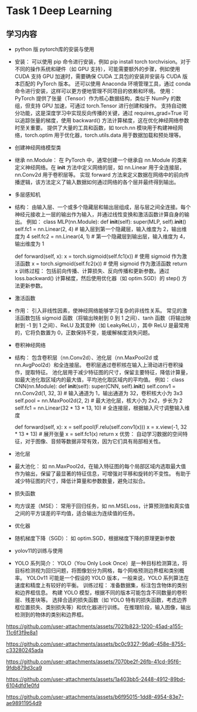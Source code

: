 # Task 1 Deep Learning
## 学习内容
 - python 版 pytorch库的安装与使用 
 - 安装：
   可以使用 pip 命令进行安装，例如 pip install torch torchvision。对于不同的操作系统和硬件（如 GPU 支持），可能需要额外的步骤，例如使用 CUDA 支持 GPU 加速时，需要确保 CUDA 工具包的安装并安装与 CUDA 版本匹配的 PyTorch 版本。
   还可以使用 Anaconda 环境管理工具，通过 conda 命令进行安装，这样可以更方便地管理不同项目的依赖和环境。
   使用：
   PyTorch 提供了张量（Tensor）作为核心数据结构，类似于 NumPy 的数组，但支持 GPU 加速，可通过 torch.Tensor 进行创建和操作。
   支持自动微分功能，这是深度学习中实现反向传播的关键，通过 requires_grad=True 可以追踪张量的梯度，使用 backward() 方法计算梯度，这在优化神经网络参数时至关重要。
   提供了大量的工具和函数，如 torch.nn 模块用于构建神经网络，torch.optim 用于优化器，torch.utils.data 用于数据加载和预处理等。

 - 创建神经网络模型类
 - 继承 nn.Module：
   在 PyTorch 中，通常创建一个继承自 nn.Module 的类来定义神经网络。在 __init__ 方法中定义网络的层，如 nn.Linear 用于全连接层，nn.Conv2d 用于卷积层等。
   实现 forward 方法来定义数据在网络中的前向传播逻辑，该方法定义了输入数据如何通过网络的各个层并最终得到输出。

 - 多层感知机
 - 结构：
   由输入层、一个或多个隐藏层和输出层组成，层与层之间全连接。每个神经元接收上一层的输出作为输入，并通过线性变换和激活函数计算自身的输出。
   例如：
class MLP(nn.Module):
    def __init__(self):
        super(MLP, self).__init__()
        self.fc1 = nn.Linear(2, 4)  # 输入层到第一个隐藏层，输入维度为 2，输出维度为 4
        self.fc2 = nn.Linear(4, 1)  # 第一个隐藏层到输出层，输入维度为 4，输出维度为 1

    def forward(self, x):
        x = torch.sigmoid(self.fc1(x))  # 使用 sigmoid 作为激活函数
        x = torch.sigmoid(self.fc2(x))  # 使用 sigmoid 作为激活函数
        return x
   训练过程：
   包括前向传播、计算损失、反向传播和更新参数。通过 loss.backward() 计算梯度，然后使用优化器（如 optim.SGD）的 step() 方法更新参数。

 - 激活函数
 - 作用：
   引入非线性因素，使神经网络能够学习复杂的非线性关系。
   常见的激活函数包括 sigmoid 函数（将输出映射到 0 到 1 之间）、tanh 函数（将输出映射到 -1 到 1 之间）、ReLU 及其变种（如 LeakyReLU），其中 ReLU 是最常用的，它将负数置为 0，正数保持不变，能缓解梯度消失问题。

 - 卷积神经网络
 - 结构：
   包含卷积层（nn.Conv2d）、池化层（nn.MaxPool2d 或 nn.AvgPool2d）和全连接层。
   卷积层通过卷积核在输入上滑动进行卷积操作，提取特征。
   池化层用于减少特征图的尺寸，保留主要特征，降低计算量，如最大池化取区域内的最大值，平均池化取区域内的平均值。
   例如：
class CNN(nn.Module):
    def __init__(self):
        super(CNN, self).__init__()
        self.conv1 = nn.Conv2d(1, 32, 3)  # 输入通道为 1，输出通道为 32，卷积核大小为 3x3
        self.pool = nn.MaxPool2d(2, 2)  # 最大池化层，核大小为 2x2，步长为 2
        self.fc1 = nn.Linear(32 * 13 * 13, 10)  # 全连接层，根据输入尺寸调整输入维度

    def forward(self, x):
        x = self.pool(F.relu(self.conv1(x)))
        x = x.view(-1, 32 * 13 * 13)  # 展开张量
        x = self.fc1(x)
        return x
   优势：
   自动学习数据的空间特征，对于图像、音频等数据非常有效，因为它们具有局部相关性。

 - 池化层 
 - 最大池化：
   如 nn.MaxPool2d，在输入特征图的每个局部区域内选取最大值作为输出，保留了最显著的特征信息，可增强对平移和旋转的不变性。
   有助于减少特征图的尺寸，降低计算量和参数数量，避免过拟合。

 - 损失函数
 - 均方误差（MSE）：
   常用于回归任务，如 nn.MSELoss，计算预测值和真实值之间的平方误差的平均值，适合输出为连续值的任务。

 - 优化器
 - 随机梯度下降（SGD）：
   如 optim.SGD，根据梯度下降的原理更新参数

 - yolov11的训练与使用
 - YOLO 系列简介：
   YOLO（You Only Look Once）是一种目标检测算法，将目标检测视为回归问题，将图像划分为网格，每个网格预测边界框和类别概率。
   YOLOv11 可能是一个假设的 YOLO 版本，一般来说，YOLO 系列算法在速度和精度上有较好的平衡。
   训练过程：
   准备数据集，标注包含物体的类别和边界框信息。
   构建 YOLO 模型，根据不同的版本可能包含不同数量的卷积层、残差块等。
   选择合适的损失函数（如 YOLO 特有的损失函数，考虑边界框位置损失、类别损失等）和优化器进行训练。
   在推理阶段，输入图像，输出检测到的物体的类别和边界框。

https://github.com/user-attachments/assets/7021b823-1200-45ad-a155-11c6f3f9e8a1



https://github.com/user-attachments/assets/bc0c9327-96a6-458e-8755-c33280245ada



https://github.com/user-attachments/assets/7070be2f-26fb-41cd-95f6-9fdb879d3ca9



https://github.com/user-attachments/assets/1a403bb5-2448-4912-89bd-6104dfd1e0fd




https://github.com/user-attachments/assets/b6f95015-1dd8-4954-83e7-ae98911954d9






